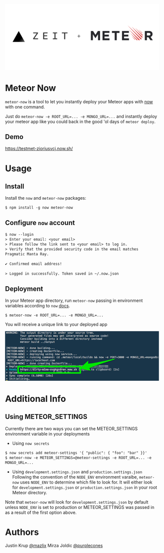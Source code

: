 ![METEOR-NOW](assets/zeit.meteor.png "ZEIT + METEOR")

# Meteor Now

`meteor-now` is a tool to let you instantly deploy your Meteor apps with [now](http://zeit.co/now) with one command.

Just do `meteor-now -e ROOT_URL=... -e MONGO_URL=...` and instantly deploy your meteor app like you could back in the good 'ol days of `meteor deploy`.

## Demo
https://testmet-zioriusvcj.now.sh/

# Usage
## Install
Install the `now` and `meteor-now` packages:
```
$ npm install -g now meteor-now
```

## Configure `now` account
```
$ now --login
> Enter your email: <your email>
> Please follow the link sent to <your email> to log in.
> Verify that the provided security code in the email matches Pragmatic Manta Ray.

✔ Confirmed email address!

> Logged in successfully. Token saved in ~/.now.json
```

## Deployment
In your Meteor app directory, run `meteor-now` passing in environment variables according to `now` [docs](https://zeit.co/blog/environment-variables-secrets).
```
$ meteor-now -e ROOT_URL=... -e MONGO_URL=...
```

You will receive a unique link to your deployed app

![unique-link](assets/unique-link.png "Unique Link Terminal Image")

# Additional Info
## Using METEOR_SETTINGS
Currently there are two ways you can set the METEOR_SETTINGS environment variable in your deployments

- Using `now secrets`
```
$ now secrets add meteor-settings '{ "public": { "foo": "bar" }}'
$ meteor-now -e METEOR_SETTINGS=@meteor-settings -e ROOT_URL=... -e MONGO_URL=...
```

- Using `development.settings.json` and `production.settings.json`
Following the convention of the `NODE_ENV` environment varaibe, `meteor-now` uses `NODE_ENV` to determine which file to look for.
It will either look for `development.settings.json` or `production.settings.json` in your root Meteor directory.

Note that `meteor-now` will look for `development.settings.json` by default unless `NODE_ENV` is set to production or METEOR_SETTINGS was passed in as a result of the first option above.

# Authors
Justin Krup [@mazlix](https://github.com/mazlix)
Mirza Joldic [@purplecones](https://github.com/purplecones)
